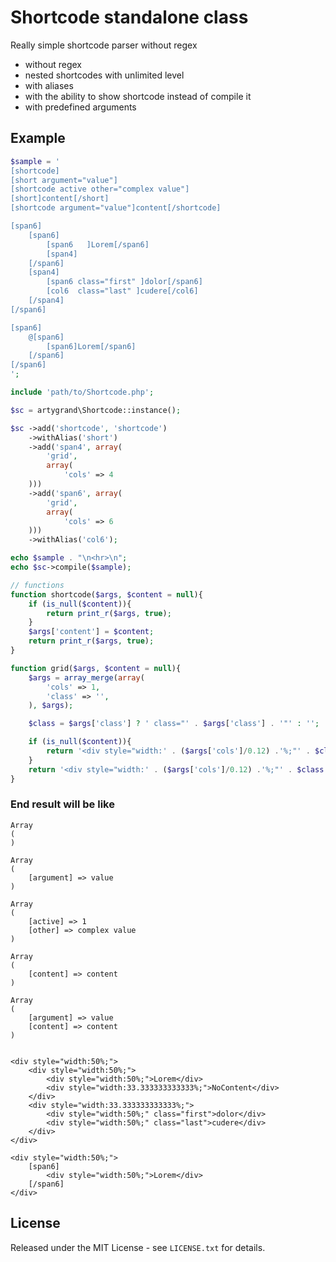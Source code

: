 # Shortcode standalone class

Really simple shortcode parser without regex

* without regex
* nested shortcodes with unlimited level
* with aliases
* with the ability to show shortcode instead of compile it
* with predefined arguments

## Example

```php
$sample = '
[shortcode]
[short argument="value"]
[shortcode active other="complex value"]
[short]content[/short]
[shortcode argument="value"]content[/shortcode]

[span6]
    [span6]
        [span6   ]Lorem[/span6]
        [span4]
    [/span6]
    [span4]
        [span6 class="first" ]dolor[/span6]
        [col6  class="last" ]cudere[/col6]
    [/span4]
[/span6]

[span6]
    @[span6]
        [span6]Lorem[/span6]
    [/span6]
[/span6]
';

include 'path/to/Shortcode.php';

$sc = artygrand\Shortcode::instance();

$sc ->add('shortcode', 'shortcode')
    ->withAlias('short')
    ->add('span4', array(
        'grid',
        array(
            'cols' => 4
    )))
    ->add('span6', array(
        'grid',
        array(
            'cols' => 6
    )))
    ->withAlias('col6');

echo $sample . "\n<hr>\n";
echo $sc->compile($sample);

// functions
function shortcode($args, $content = null){
    if (is_null($content)){
        return print_r($args, true);
    }
    $args['content'] = $content;
    return print_r($args, true);
}

function grid($args, $content = null){
    $args = array_merge(array(
        'cols' => 1,
        'class' => '',
    ), $args);

    $class = $args['class'] ? ' class="' . $args['class'] . '"' : '';

    if (is_null($content)){
        return '<div style="width:' . ($args['cols']/0.12) .'%;"' . $class . '>NoContent</div>';
    }
    return '<div style="width:' . ($args['cols']/0.12) .'%;"' . $class . '>' . $content . '</div>';
}
```

### End result will be like

```
Array
(
)

Array
(
    [argument] => value
)

Array
(
    [active] => 1
    [other] => complex value
)

Array
(
    [content] => content
)

Array
(
    [argument] => value
    [content] => content
)


<div style="width:50%;">
    <div style="width:50%;">
        <div style="width:50%;">Lorem</div>
        <div style="width:33.333333333333%;">NoContent</div>
    </div>
    <div style="width:33.333333333333%;">
        <div style="width:50%;" class="first">dolor</div>
        <div style="width:50%;" class="last">cudere</div>
    </div>
</div>

<div style="width:50%;">
    [span6]
        <div style="width:50%;">Lorem</div>
    [/span6]
</div>
```

## License

Released under the MIT License - see `LICENSE.txt` for details.

